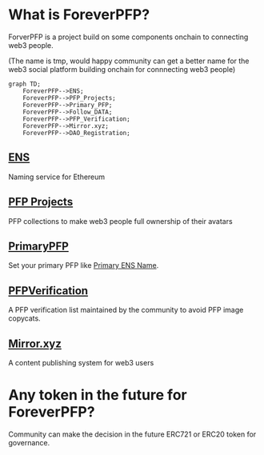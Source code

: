 # What is ForeverPFP?
ForverPFP is a project build on some components onchain to connecting web3 people.

(The name is tmp, would happy community can get a better name for the web3 social platform building onchain for connnecting web3 people)

```mermaid
graph TD;
    ForeverPFP-->ENS;
    ForeverPFP-->PFP_Projects;
    ForeverPFP-->Primary_PFP;
    ForeverPFP-->Follow_DATA;    
    ForeverPFP-->PFP_Verification;
    ForeverPFP-->Mirror.xyz;
    ForeverPFP-->DAO_Registration;
```
## [ENS](https://github.com/ensdomains/ens-contracts)
Naming service for Ethereum

## [PFP Projects](https://github.com/ForeverPFP/pfp-verification-contract#goerli-testnet-pfp-collection-address)
PFP collections to make web3 people full ownership of their avatars

## [PrimaryPFP](https://github.com/ForeverPFP/primary-pfp-contract)
Set your primary PFP like [Primary ENS Name](https://app.ens.domains/faq#what-is-a-primary-ens-name-record).

## [PFPVerification](https://github.com/ForeverPFP/pfp-verification-contract)
A PFP verification list maintained by the community to avoid PFP image copycats.

## [Mirror.xyz](https://github.com/mirror-xyz)
A content publishing system for web3 users

# Any token in the future for ForeverPFP?

Community can make the decision in the future ERC721 or ERC20 token for governance.
